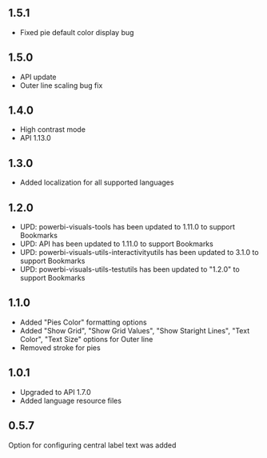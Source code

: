 ## 1.5.1
* Fixed pie default color display bug

## 1.5.0
* API update
* Outer line scaling bug fix

## 1.4.0
* High contrast mode
* API 1.13.0

## 1.3.0
* Added localization for all supported languages

## 1.2.0
* UPD: powerbi-visuals-tools has been updated to 1.11.0 to support Bookmarks
* UPD: API has been updated to 1.11.0 to support Bookmarks
* UPD: powerbi-visuals-utils-interactivityutils has been updated to 3.1.0 to support Bookmarks
* UPD: powerbi-visuals-utils-testutils has been updated to "1.2.0" to support Bookmarks

## 1.1.0
* Added "Pies Color" formatting options
* Added "Show Grid", "Show Grid Values", "Show Staright Lines", "Text Color", "Text Size" options for Outer line
* Removed stroke for pies 

## 1.0.1
* Upgraded to API 1.7.0
* Added language resource files

## 0.5.7

Option for configuring central label text was added
